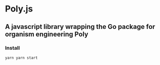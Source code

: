 # Poly.js
## A javascript library wrapping the Go package for organism engineering Poly

### Install
`
  yarn
  yarn start
`
